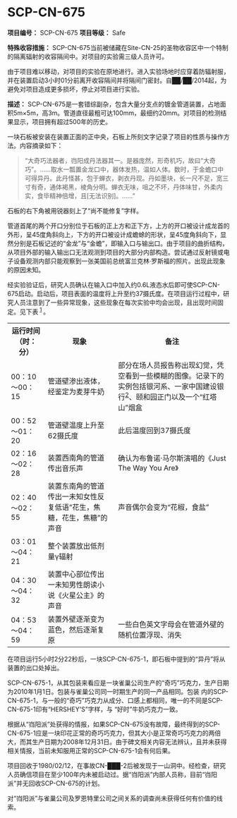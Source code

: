 # SCP-CN-675


**项目编号：** SCP-CN-675
**项目等级：** Safe

**特殊收容措施：** SCP-CN-675当前被储藏在Site-CN-25的圣物收容区中一个特制的隔离辐射的收容隔间中。对项目的实验需三级人员许可。

由于项目难以移动，对项目的实验在原地进行。进入实验场地时应穿着防辐射服，并在装置启动3小时01分前离开收容隔间并将隔间门密封。自██/██/2014起，为避免对项目造成更多损坏，停止对项目进行实验。

**描述：** SCP-CN-675是一套错综副杂，包含大量分支点的镀金管道装置，占地面积5m×5m，高3m。管道直径最粗可达100mm，最细约20mm。对项目的检测结果显示，项目拥有超过500年的历史。

一块石板被安装在装置正面的正中央，石板上所刻文字记录了项目的性质与操作方法。内容摘录如下：


> “大奇巧法器者，岿阳成丹法器其一。是器庞然，形奇机巧，故曰“大奇巧”。……取水一瓢置金龙口中，器体发热，温如人体。数时，于金蟾口中可得异丹。此丹怪甚，包于蝉衣，剥衣丹现。丹如墨块，长一尺不足，宽三寸有奇，通体褐黑，棱角分明。蝉衣无味，咀之不坏，丹体味甘，外柔内实，食毕精神倍增，且[无法识别]。……”
> 

石板的右下角被用锐器刻上了“尚不能修复”字样。

管道首尾的两个开口分别位于石板的正上方和正下方，上方的开口被设计成龙首的外形，呈45度角斜向上，下方的开口被设计成蟾蜍的形状，呈45度角斜向下，显然分别是石板记述的“金龙”与“金蟾”，即输入口与输出口。由于项目的曲折结构，从项目外部的输入输出口无法观测到项目的大部分内部构造。尝试通过反射镜或电子设备观测内部只能观察到一张美国前总统富兰克林·罗斯福的照片。出现此现象的原因未知。

经实验验证后，研究人员确认在输入口中加入约0.6L液态水后即可使SCP-CN-675启动。启动后，项目表面的温度将上升至约37摄氏度。在项目运行过程中，研究人员注意到了一些异常现象，这些现象在每次实验中均会出现，且出现时间固定。见下表<sup class='footnoteref'>
 <a shape='rect' class='footnoteref' id='footnoteref-1' href='javascript:;' onclick='WIKIDOT.page.utils.scrollToReference(&apos;footnote-1&apos;)'>1</a>
</sup>。
<table class='wiki-content-table'>
 <tr>
  <th colspan='1' rowspan='1'>&#36816;&#34892;&#26102;&#38388;&#65288;&#26102;&#65306;&#20998;&#65289;</th>
  <th colspan='1' rowspan='1'>&#29616;&#35937;</th>
  <th colspan='1' rowspan='1'>&#22791;&#27880;</th>
 </tr>
 <tr>
  <td colspan='1' rowspan='1'>00&#65306;10&#65374;00&#65306;15</td>
  <td colspan='1' rowspan='1'>&#31649;&#36947;&#22721;&#28183;&#20986;&#28082;&#20307;&#65292;&#32463;&#37492;&#23450;&#20026;&#40614;&#33469;&#29275;&#22902;</td>
  <td colspan='1' rowspan='1'>&#37096;&#20998;&#22312;&#22330;&#20154;&#21592;&#25253;&#21578;&#31216;&#20986;&#29616;&#24187;&#35273;&#65292;&#20973;&#31354;&#30475;&#21040;&#19968;&#20123;&#27169;&#31946;&#30340;&#22270;&#20687;&#12290;&#35760;&#24405;&#19979;&#30340;&#23454;&#20363;&#21253;&#25324;&#38134;&#27827;&#31995;&#12289;&#19968;&#23478;&#20013;&#22269;&#24314;&#35774;&#38134;&#34892;<sup class='footnoteref'><a shape='rect' class='footnoteref' id='footnoteref-2' href='javascript:;' onclick='WIKIDOT.page.utils.scrollToReference(&apos;footnote-2&apos;)'>2</a></sup>&#12289;&#39056;&#21644;&#22253;&#27491;&#38376;&#20197;&#21450;&#19968;&#20010;&#8220;&#32418;&#22612;&#23665;&#8221;&#28895;&#30418;</td>
 </tr>
 <tr>
  <td colspan='1' rowspan='1'>00&#65306;52&#65374;01&#65306;20</td>
  <td colspan='1' rowspan='1'>&#31649;&#36947;&#22721;&#28201;&#24230;&#19978;&#21319;&#33267;62&#25668;&#27663;&#24230;</td>
  <td colspan='1' rowspan='1'>&#27492;&#21518;&#28201;&#24230;&#22238;&#21040;37&#25668;&#27663;&#24230;</td>
 </tr>
 <tr>
  <td colspan='1' rowspan='1'>02&#65306;16&#65374;02&#65306;28</td>
  <td colspan='1' rowspan='1'>&#35013;&#32622;&#35199;&#21335;&#35282;&#30340;&#31649;&#36947;&#20256;&#20986;&#38899;&#20048;&#22768;</td>
  <td colspan='1' rowspan='1'>&#30830;&#35748;&#20026;&#24067;&#40065;&#35834;&#183;&#39532;&#23572;&#26031;&#28436;&#21809;&#30340;&#12298;Just The Way You Are&#12299;</td>
 </tr>
 <tr>
  <td colspan='1' rowspan='1'>02&#65306;40&#65374;02&#65306;55</td>
  <td colspan='1' rowspan='1'>&#35013;&#32622;&#19996;&#21335;&#35282;&#30340;&#31649;&#36947;&#20256;&#20986;&#19968;&#26410;&#30693;&#22899;&#24615;&#21453;&#22797;&#20302;&#35821;&#8220;&#33457;&#29983;&#65292;&#28966;&#31958;&#65292;&#33457;&#29983;&#65292;&#28966;&#31958;&#8221;&#30340;&#22768;&#38899;</td>
  <td colspan='1' rowspan='1'>&#22768;&#38899;&#20598;&#23572;&#20250;&#21464;&#20026;&#8220;&#33457;&#26898;&#65292;&#39135;&#30416;&#8221;</td>
 </tr>
 <tr>
  <td colspan='1' rowspan='1'>03&#65306;01&#65374;04&#65306;21</td>
  <td colspan='1' rowspan='1'>&#25972;&#20010;&#35013;&#32622;&#25918;&#20986;&#20302;&#21058;&#37327;&#947;&#36752;&#23556;</td>
  <td colspan='1'
      rowspan='1' />
 </tr>
 <tr>
  <td colspan='1' rowspan='1'>04&#65306;30&#65374;04&#65306;32</td>
  <td colspan='1' rowspan='1'>&#35013;&#32622;&#20013;&#24515;&#37096;&#20301;&#20256;&#20986;&#19968;&#26410;&#30693;&#30007;&#24615;&#26391;&#35835;&#23567;&#35828;&#12298;&#28779;&#26143;&#20844;&#20027;&#12299;&#30340;&#22768;&#38899;</td>
  <td colspan='1'
      rowspan='1' />
 </tr>
 <tr>
  <td colspan='1' rowspan='1'>04&#65306;53&#65374;04&#65306;59</td>
  <td colspan='1' rowspan='1'>&#35013;&#32622;&#22806;&#22721;&#36880;&#28176;&#21464;&#20026;&#34013;&#33394;&#65292;&#28982;&#21518;&#36880;&#28176;&#22797;&#21407;</td>
  <td colspan='1' rowspan='1'>&#19968;&#20123;&#30333;&#33394;&#33521;&#25991;&#23383;&#27597;&#20250;&#22312;&#31649;&#36947;&#22806;&#22721;&#30340;&#38543;&#26426;&#20301;&#32622;&#28014;&#29616;&#12289;&#28040;&#22833;</td>
 </tr>
</table>
在项目运行5小时2分22秒后，一块SCP-CN-675-1，即石板中提到的“异丹”将从装置的出口处掉出。

SCP-CN-675-1，从其包装来看应是一块雀巢公司生产的“奇巧”巧克力，生产日期为2010年1月1日。包装与雀巢公司同一时期生产的同一产品相同。包装 内的SCP-CN-675-1，与一般的“奇巧”巧克力从成分、口感上都相同，唯一的不同是SCP-CN-675-1印有“HERSHEY'S”字样，与 “好时”牛奶巧克力一致。

根据从“岿阳派”处获得的情报，如果SCP-CN-675没有故障，最终得到的SCP-CN-675-1应是一块印花正常的奇巧巧克力，但其大小是正常奇巧巧克力的两倍大，而其生产日期为2008年12月31日。由于碑文相关内容无法辨认，且并未获得相关情报，当前未知服用正常的SCP-CN-675-1会有何后果。

项目回收于1980/02/12，在事故CN-███-2后被发现于一山洞中。经检查，研究人员确信项目在至少100年内未被启动过。据“岿阳派”内部人员称，目前“岿阳派”并无回收SCP-CN-675的计划。

对“岿阳派”与雀巢公司及罗恩特里公司之间关系的调查尚未获得任何有价值的线索。




